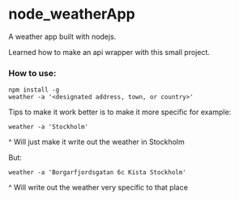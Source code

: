 # node_weatherApp 
A weather app built with nodejs.

Learned how to make an api wrapper with this small project.

### How to use:

```
npm install -g
weather -a '<designated address, town, or country>'
```

Tips to make it work better is to make it more specific for example:

```
weather -a 'Stockholm'
```
^ Will just make it write out the weather in Stockholm

But:
```
weather -a 'Borgarfjordsgatan 6c Kista Stockholm'
```
^ Will write out the weather very specific to that place
